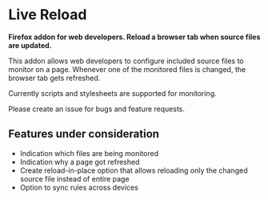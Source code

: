 # Live Reload

**Firefox addon for web developers. Reload a browser tab when source files are updated.**

This addon allows web developers to configure included source files to
monitor on a page. Whenever one of the monitored files is changed, the
browser tab gets refreshed.

Currently scripts and stylesheets are supported for monitoring.

Please create an issue for bugs and feature requests.


## Features under consideration

 - Indication which files are being monitored
 - Indication why a page got refreshed
 - Create reload-in-place option that allows reloading only the
   changed source file instead of entire page
 - Option to sync rules across devices
